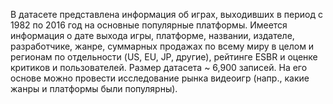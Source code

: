 В датасете представлена информация об играх, выходивших в период с 1982 по 2016 год на основные популярные платформы. Имеется информация о дате выхода игры, платформе, названии, издателе, разработчике, жанре, суммарных продажах по всему миру в целом и регионам по отдельности (US, EU, JP, другие), рейтинге ESBR и оценке критиков и пользователей. Размер датасета ~ 6,900 записей.
На его основе можно провести исследование рынка видеоигр (напр., какие жанры и платформы были популярны).